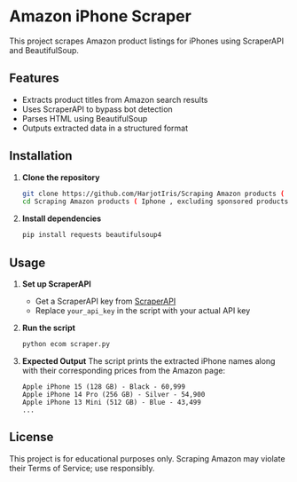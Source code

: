 # Amazon iPhone Scraper

This project scrapes Amazon product listings for iPhones using ScraperAPI and BeautifulSoup.

## Features
- Extracts product titles from Amazon search results
- Uses ScraperAPI to bypass bot detection
- Parses HTML using BeautifulSoup
- Outputs extracted data in a structured format

## Installation

1. **Clone the repository**
   ```bash
   git clone https://github.com/HarjotIris/Scraping Amazon products ( Iphone , excluding sponsored products).git
   cd Scraping Amazon products ( Iphone , excluding sponsored products)
   ```
2. **Install dependencies**
   ```bash
   pip install requests beautifulsoup4
   ```

## Usage

1. **Set up ScraperAPI**
   - Get a ScraperAPI key from [ScraperAPI](https://www.scraperapi.com/)
   - Replace `your_api_key` in the script with your actual API key

2. **Run the script**
   ```bash
   python ecom scraper.py
   ```

3. **Expected Output**
   The script prints the extracted iPhone names along with their corresponding prices from the Amazon page:
   ```
   Apple iPhone 15 (128 GB) - Black - 60,999
   Apple iPhone 14 Pro (256 GB) - Silver - 54,900
   Apple iPhone 13 Mini (512 GB) - Blue - 43,499
   ...
   ```

## License
This project is for educational purposes only. Scraping Amazon may violate their Terms of Service; use responsibly.

